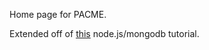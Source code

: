 Home page for PACME.

Extended off of [this](http://howtonode.org/express-mongodb) node.js/mongodb tutorial.

